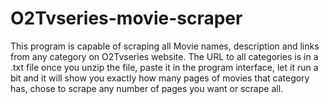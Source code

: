 # O2Tvseries-movie-scraper
This program is capable of scraping all Movie names, description and links from any category on O2Tvseries website. The URL to all categories is in a .txt file once you unzip the file, paste it in the program interface, let it run a bit and it will show you exactly how many pages of movies that category has, chose to scrape any number of pages you want or scrape all.
